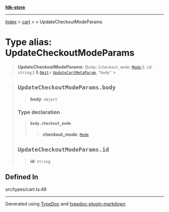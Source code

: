 [**fdk-store**](../../../README.md)
***

[Index](../../../API.md) > [cart](../../README.md) > [<internal>](../README.md) > UpdateCheckoutModeParams

# Type alias: UpdateCheckoutModeParams

> **UpdateCheckoutModeParams**: \{`body`: \{`checkout_mode`: [`Mode`](type-alias.Mode.md);}; `id`: `string`;} & [`Omit`](type-alias.Omit.md)\< [`UpdateCartMetaParam`](type-alias.UpdateCartMetaParam.md), `"body"` \>

> ## `UpdateCheckoutModeParams.body`
>
> > **body**: `object`
>
> ### Type declaration
>
> > #### `body.checkout_mode`
> >
> > > **checkout\_mode**: [`Mode`](type-alias.Mode.md)
> >
> >
>
> ## `UpdateCheckoutModeParams.id`
>
> > **id**: `string`
>
>

## Defined In

src/types/cart.ts:49

***
Generated using [TypeDoc](https://typedoc.org/) and [typedoc-plugin-markdown](https://www.npmjs.com/package/typedoc-plugin-markdown)
